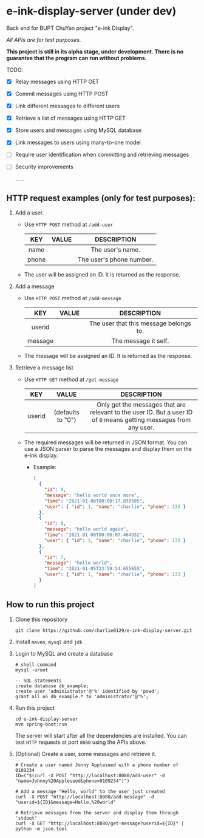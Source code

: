 # e-ink-display-server (under dev)

Back end for BUPT ChuYan project "e-ink Display".

*All APIs are for test purposes.*

**This project is still in its alpha stage,  under development. There is no guarantee that the program can run without problems.**

 TODO:

- [x] Relay messages using HTTP GET

- [x] Commit messages using HTTP POST

- [x] Link different messages to different users

- [x] Retrieve a list of messages using HTTP GET

- [x] Store users and messages using MySQL database

- [x] Link messages to users using many-to-one model

- [ ] Require user identification when committing and retrieving messages

- [ ] Security improvements

  ......



## HTTP request examples (only for test purposes):

1. Add a user.

   - Use `HTTP POST` method at `/add-user`

     |  KEY  | VALUE |       DESCRIPTION        |
     | :---: | :---: | :----------------------: |
     | name  |       |     The user's name.     |
     | phone |       | The user's phone number. |
   
   - The user will be assigned an ID. It is returned as the response.
   
2. Add a message

   - Use `HTTP POST` method at `/add-message`

     |   KEY   | VALUE |              DESCRIPTION               |
     | :-----: | :---: | :------------------------------------: |
     | userid  |       | The user that this message belongs to. |
     | message |       |          The message it self.          |

   - The message will be assigned an ID. It is returned as the response.

3. Retrieve a message list
   - Use `HTTP GET` method at `/get-message`
   
     |  KEY   |       VALUE       |                         DESCRIPTION                          |
     | :----: | :---------------: | :----------------------------------------------------------: |
     | userid | (defaults to "0") | Only get the messages that are relevant to the user ID. But a user ID of `0` means getting messages from any user. |
     
   - The required messages will be returned in JSON format. You can use a JSON parser to parse the messages and display them on the e-ink display.
     - Example: 
     
         ```json
         [
           {
             "id": 9,
             "message": "hello world once more",
             "time": "2021-01-06T00:00:17.838585",
             "user": { "id": 1, "name": "charlie", "phone": 133 }
           },
           {
             "id": 8,
             "message": "hello world again",
             "time": "2021-01-06T00:00:07.464932",
             "user": { "id": 1, "name": "charlie", "phone": 133 }
           },
           {
             "id": 7,
             "message": "hello world",
             "time": "2021-01-05T23:59:54.655655",
             "user": { "id": 1, "name": "charlie", "phone": 133 }
           }
         ]
         
         ```
     
         

## How to run this project

1. Clone this repository

   ```shell
   git clone https://github.com/charlie0129/e-ink-display-server.git
   ```

2. Install `maven`, `mysql` and `jdk`

3. Login to MySQL and create a database

   ```shell
   # shell command
   mysql -uroot
   ```

   ```mysql
   -- SQL statements
   create database db_example;
   create user 'administrator'@'%' identified by 'pswd';
   grant all on db_example.* to 'administrator'@'%';
   ```

4. Run this project

   ```shell
   cd e-ink-display-server
   mvn spring-boot:run
   ```
   
   The server will start after all the dependencies are installed. You can test `HTTP` requests at port `8080` using the APIs above.
   
5. (Optional) Create a user, some messages and retrieve it.

    ```shell
    # Create a user named Jonny Appleseed with a phone number of 0109234
    ID=("$(curl -X POST "http://localhost:8080/add-user" -d "name=Johnny%20Appleseed&phone=0109234")")
    
    # Add a message "Hello, world" to the user just created
    curl -X POST "http://localhost:8080/add-message" -d "userid=${ID}&message=Hello,%20world"
    
    # Retrieve messages from the server and display them through 'stdout'
    curl -X GET "http://localhost:8080/get-message?userid=${ID}" | python -m json.tool
    ```

    
